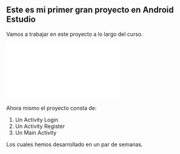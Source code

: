 ## Este es mi primer gran proyecto en Android Estudio

Vamos a trabajar en este proyecto a lo largo del curso.

![Logo de la app](img\ic_launcher_thunder.xml)

Ahora mismo el proyecto consta de:
1. Un Activity Login
2. Un Activity Register
3. Un Main Activity

Los cuales hemos desarrollado en un par de semanas.


